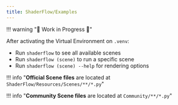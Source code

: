 ```yaml
---
title: ShaderFlow/Examples
---
```


!!! warning "🚧 Work in Progress 🚧"

After activating the Virtual Environment on `.venv`:

- Run `shaderflow` to see all available scenes
- Run `shaderflow (scene)` to run a specific scene
- Run `shaderflow (scene) --help` for rendering options

!!! info "**Official Scene files** are located at `ShaderFlow/Resources/Scenes/**/*.py`"

!!! info "**Community Scene files** are located at `Community/**/*.py`"
